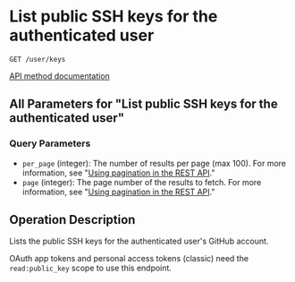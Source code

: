# List public SSH keys for the authenticated user

`GET /user/keys`

[API method documentation](https://docs.github.com/rest/users/keys#list-public-ssh-keys-for-the-authenticated-user)

## All Parameters for "List public SSH keys for the authenticated user"

### Query Parameters

- `per_page` (integer): The number of results per page (max 100). For more information, see "[Using pagination in the REST API](https://docs.github.com/rest/using-the-rest-api/using-pagination-in-the-rest-api)."
- `page` (integer): The page number of the results to fetch. For more information, see "[Using pagination in the REST API](https://docs.github.com/rest/using-the-rest-api/using-pagination-in-the-rest-api)."

## Operation Description

Lists the public SSH keys for the authenticated user's GitHub account.

OAuth app tokens and personal access tokens (classic) need the `read:public_key` scope to use this endpoint.
